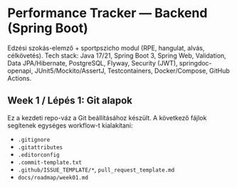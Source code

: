 # Performance Tracker — Backend (Spring Boot)

Edzési szokás-elemző + sportpszicho modul (RPE, hangulat, alvás, célkövetés).
Tech stack: Java 17/21, Spring Boot 3, Spring Web, Validation, Data JPA/Hibernate, PostgreSQL, Flyway, Security (JWT), springdoc-openapi, JUnit5/Mockito/AssertJ, Testcontainers, Docker/Compose, GitHub Actions.

## Week 1 / Lépés 1: Git alapok
Ez a kezdeti repo-váz a Git beállításához készült. A következő fájlok segítenek egységes workflow-t kialakítani:
- `.gitignore`
- `.gitattributes`
- `.editorconfig`
- `.commit-template.txt`
- `.github/ISSUE_TEMPLATE/*`, `pull_request_template.md`
- `docs/roadmap/week01.md`
